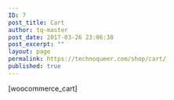 ```yaml
---
ID: 7
post_title: Cart
author: tq-master
post_date: 2017-03-26 23:06:38
post_excerpt: ""
layout: page
permalink: https://technoqueer.com/shop/cart/
published: true
---
```

[woocommerce_cart]